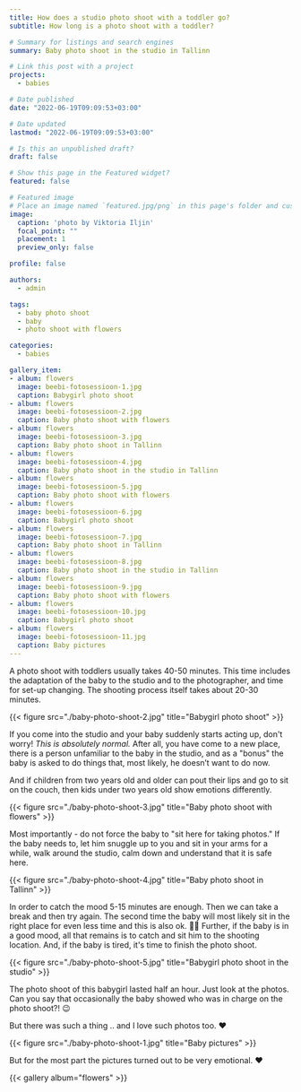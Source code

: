 ```yaml
---
title: How does a studio photo shoot with a toddler go?
subtitle: How long is a photo shoot with a toddler?

# Summary for listings and search engines
summary: Baby photo shoot in the studio in Tallinn

# Link this post with a project
projects: 
  - babies

# Date published
date: "2022-06-19T09:09:53+03:00"

# Date updated
lastmod: "2022-06-19T09:09:53+03:00"

# Is this an unpublished draft?
draft: false

# Show this page in the Featured widget?
featured: false

# Featured image
# Place an image named `featured.jpg/png` in this page's folder and customize its options here.
image:
  caption: 'photo by Viktoria Iljin'
  focal_point: ""
  placement: 1
  preview_only: false

profile: false

authors:
  - admin

tags:
  - baby photo shoot
  - baby
  - photo shoot with flowers

categories:
  - babies

gallery_item:
- album: flowers
  image: beebi-fotosessioon-1.jpg
  caption: Babygirl photo shoot
- album: flowers
  image: beebi-fotosessioon-2.jpg
  caption: Baby photo shoot with flowers
- album: flowers
  image: beebi-fotosessioon-3.jpg
  caption: Baby photo shoot in Tallinn
- album: flowers
  image: beebi-fotosessioon-4.jpg
  caption: Baby photo shoot in the studio in Tallinn
- album: flowers
  image: beebi-fotosessioon-5.jpg
  caption: Baby photo shoot with flowers
- album: flowers
  image: beebi-fotosessioon-6.jpg
  caption: Babygirl photo shoot
- album: flowers
  image: beebi-fotosessioon-7.jpg
  caption: Baby photo shoot in Tallinn
- album: flowers
  image: beebi-fotosessioon-8.jpg
  caption: Baby photo shoot in the studio in Tallinn
- album: flowers
  image: beebi-fotosessioon-9.jpg
  caption: Baby photo shoot with flowers
- album: flowers
  image: beebi-fotosessioon-10.jpg
  caption: Babygirl photo shoot
- album: flowers
  image: beebi-fotosessioon-11.jpg
  caption: Baby pictures
---
```

A photo shoot with toddlers usually takes 40-50 minutes. This time includes the adaptation of the baby to the studio and to the photographer, and time for set-up changing. The shooting process itself takes about 20-30 minutes.

{{< figure src="./baby-photo-shoot-2.jpg" title="Babygirl photo shoot" >}}

If you come into the studio and your baby suddenly starts acting up, don't worry! _This is absolutely normal._ After all, you have come to a new place, there is a person unfamiliar to the baby in the studio, and as a "bonus" the baby is asked to do things that, most likely, he doesn’t want to do now.

And if children from two years old and older can pout their lips and go to sit on the couch, then kids under two years old show emotions differently.

{{< figure src="./baby-photo-shoot-3.jpg" title="Baby photo shoot with flowers" >}}

Most importantly - do not force the baby to "sit here for taking photos." If the baby needs to, let him snuggle up to you and sit in your arms for a while, walk around the studio, calm down and understand that it is safe here.

{{< figure src="./baby-photo-shoot-4.jpg" title="Baby photo shoot in Tallinn" >}}

In order to catch the mood 5-15 minutes are enough. Then we can take a break and then try again. The second time the baby will most likely sit in the right place for even less time and this is also ok. 👌🏻 Further, if the baby is in a good mood, all that remains is to catch and sit him to the shooting location. And, if the baby is tired, it's time to finish the photo shoot.

{{< figure src="./baby-photo-shoot-5.jpg" title="Babygirl photo shoot in the studio" >}}

The photo shoot of this babygirl lasted half an hour. Just look at the photos. Can you say that occasionally the baby showed who was in charge on the photo shoot?! 😉

But there was such a thing .. and I love such photos too. ❤️

{{< figure src="./baby-photo-shoot-1.jpg" title="Baby pictures" >}}

But for the most part the pictures turned out to be very emotional. ❤️

{{< gallery album="flowers" >}}
